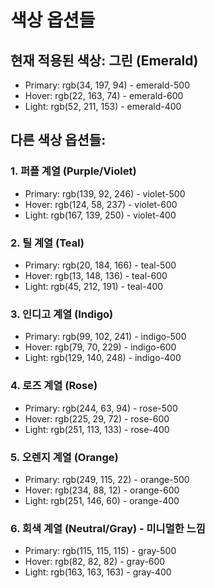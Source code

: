# 색상 옵션들

## 현재 적용된 색상: 그린 (Emerald)
- Primary: rgb(34, 197, 94) - emerald-500
- Hover: rgb(22, 163, 74) - emerald-600  
- Light: rgb(52, 211, 153) - emerald-400

## 다른 색상 옵션들:

### 1. 퍼플 계열 (Purple/Violet)
- Primary: rgb(139, 92, 246) - violet-500
- Hover: rgb(124, 58, 237) - violet-600
- Light: rgb(167, 139, 250) - violet-400

### 2. 틸 계열 (Teal)
- Primary: rgb(20, 184, 166) - teal-500
- Hover: rgb(13, 148, 136) - teal-600
- Light: rgb(45, 212, 191) - teal-400

### 3. 인디고 계열 (Indigo)
- Primary: rgb(99, 102, 241) - indigo-500
- Hover: rgb(79, 70, 229) - indigo-600
- Light: rgb(129, 140, 248) - indigo-400

### 4. 로즈 계열 (Rose)
- Primary: rgb(244, 63, 94) - rose-500
- Hover: rgb(225, 29, 72) - rose-600
- Light: rgb(251, 113, 133) - rose-400

### 5. 오렌지 계열 (Orange)
- Primary: rgb(249, 115, 22) - orange-500
- Hover: rgb(234, 88, 12) - orange-600
- Light: rgb(251, 146, 60) - orange-400

### 6. 회색 계열 (Neutral/Gray) - 미니멀한 느낌
- Primary: rgb(115, 115, 115) - gray-500
- Hover: rgb(82, 82, 82) - gray-600
- Light: rgb(163, 163, 163) - gray-400
